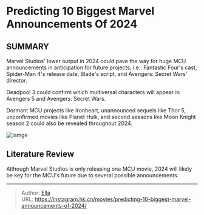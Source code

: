# Predicting 10 Biggest Marvel Announcements Of 2024


## SUMMARY 


 

Marvel Studios&#39; lower output in 2024 could pave the way for huge MCU announcements in anticipation for future projects; i.e.: Fantastic Four&#39;s cast, Spider-Man 4&#39;s release date, Blade&#39;s script, and Avengers: Secret Wars&#39; director.
            

Deadpool 3 could confirm which multiversal characters will appear in Avengers 5 and Avengers: Secret Wars.
            

Dormant MCU projects like Ironheart, unannounced sequels like Thor 5, unconfirmed movies like Planet Hulk, and second seasons like Moon Knight season 2 could also be revealed throughout 2024.
            


![iamge](https://static1.srcdn.com/wordpress/wp-content/uploads/2023/12/spider-man-thor-scarlet-witch-reed-richards-and-wolverine-in-the-mcu-and-marvel-comics.jpg)

## Literature Review
Although Marvel Studios is only releasing one MCU movie, 2024 will likely be key for the MCU&#39;s future due to several possible announcements.




---

> Author: [Ella](https://instagram.hk.cn/)  
> URL: https://instagram.hk.cn/movies/predicting-10-biggest-marvel-announcements-of-2024/  


